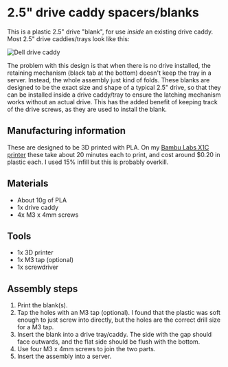 # 2.5" drive caddy spacers/blanks

This is a plastic 2.5" drive "blank", for use _inside_ an existing drive caddy. Most 2.5" drive caddies/trays look like this:

![Dell drive caddy](https://m.media-amazon.com/images/I/71vgwJBk5QL.jpg)

The problem with this design is that when there is no drive installed, the retaining mechanism (black  tab at the bottom) doesn't keep the tray in a server. Instead, the whole assembly just kind of folds. These blanks are designed to be the exact size and shape of a typical 2.5" drive, so that they can be installed inside a drive caddy/tray to ensure the latching mechanism works without an actual drive. This has the added benefit of keeping track of the drive screws, as they are used to install the blank.

## Manufacturing information

These are designed to be 3D printed with PLA. On my [Bambu Labs X1C printer](https://bambulab.com/en/x1) these take about 20 minutes each to print, and cost around $0.20 in plastic each. I used 15% infill but this is probably overkill.

## Materials
* About 10g of PLA
* 1x drive caddy
* 4x M3 x 4mm screws

## Tools
* 1x 3D printer
* 1x M3 tap (optional)
* 1x screwdriver

## Assembly steps

1. Print the blank(s).
2. Tap the holes with an M3 tap (optional). I found that the plastic was soft enough to just screw into directly, but the holes are the correct drill size for a M3 tap.
3. Insert the blank into a drive tray/caddy. The side with the gap should face outwards, and the flat side should be flush with the bottom.
4. Use four M3 x 4mm screws to join the two parts.
5. Insert the assembly into a server.

